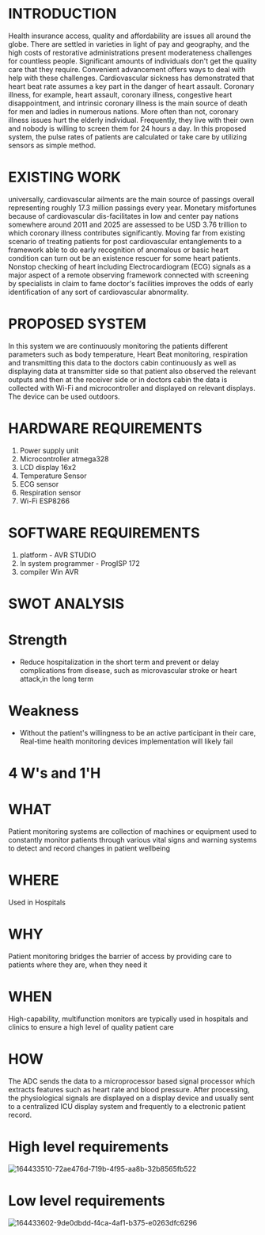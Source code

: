 # INTRODUCTION 
Health insurance access, quality and affordability are issues all around the globe. There are settled in varieties in light of pay and geography, and the high costs of restorative administrations present moderateness challenges for countless people. Significant amounts of individuals don't get the quality care that they require. Convenient advancement offers ways to deal with help with these challenges. Cardiovascular sickness has demonstrated that heart beat rate assumes a key part in the danger of heart assault. Coronary illness, for example, heart assault, coronary illness, congestive heart disappointment, and intrinsic coronary illness is the main source of death for men and ladies in numerous nations. More often than not, coronary illness issues hurt the elderly individual. Frequently, they live with their own and nobody is willing to screen them for 24 hours a day. In this proposed system, the pulse rates of patients are calculated or take care by utilizing sensors as simple method.
# EXISTING WORK 
universally, cardiovascular ailments are the main source of passings overall representing roughly 17.3 million passings every year. Monetary misfortunes because of cardiovascular dis-facilitates in low and center pay nations somewhere around 2011 and 2025 are assessed to be USD 3.76 trillion to which coronary illness contributes significantly. Moving far from existing scenario of treating patients for post cardiovascular entanglements to a framework able to do early recognition of anomalous or basic heart condition can turn out be an existence rescuer for some heart patients. Nonstop checking of heart including Electrocardiogram (ECG) signals as a major aspect of a remote observing framework connected with screening by specialists in claim to fame doctor's facilities improves the odds of early identification of any sort of cardiovascular abnormality.
# PROPOSED SYSTEM 
In this system we are continuously monitoring the patients different parameters such as body temperature, Heart Beat monitoring, respiration and transmitting this data to the doctors cabin continuously as well as displaying data at transmitter side so that patient also observed the relevant outputs and then at the receiver side or in doctors cabin the data is collected with Wi-Fi and microcontroller and displayed on relevant displays. The device can be used outdoors.
# HARDWARE REQUIREMENTS 
1) Power supply unit 
2) Microcontroller atmega328 
3) LCD display 16x2 
4) Temperature Sensor 
5) ECG sensor 
6) Respiration sensor 
7) Wi-Fi ESP8266 
# SOFTWARE REQUIREMENTS 
1) platform - AVR STUDIO 
2) In system programmer - ProgISP 172 
3) compiler Win AVR 
# SWOT ANALYSIS 
# Strength 
- Reduce hospitalization in the short term and prevent or delay complications from disease, such as microvascular stroke or heart attack,in the long term 
# Weakness 
- Without the patient's willingness to be an active participant in their care, Real-time health monitoring devices implementation will likely fail 
# 4 W's and 1'H 
# WHAT 
Patient monitoring systems are collection of machines or equipment used to constantly monitor patients through various vital signs and warning systems to detect and record changes in patient wellbeing 
# WHERE 
Used in Hospitals 
# WHY 
Patient monitoring bridges the barrier of access by providing care to patients where they are, when they need it 
# WHEN 
High-capability, multifunction monitors are typically used in hospitals and clinics to ensure a high level of quality patient care 
# HOW 
The ADC sends the data to a microprocessor based signal processor which extracts features such as heart rate and blood pressure. After processing, the physiological signals are displayed on a display device and usually sent to a centralized ICU display system and frequently to a electronic patient record.
# High level requirements 
![164433510-72ae476d-719b-4f95-aa8b-32b8565fb522](https://user-images.githubusercontent.com/101009876/164646443-e2dfdd83-fce2-4b34-8beb-277ca6bdc988.png)
# Low level requirements 
![164433602-9de0dbdd-f4ca-4af1-b375-e0263dfc6296](https://user-images.githubusercontent.com/101009876/164646501-c1138482-b1be-40e8-877f-3454ece01700.png)









  















